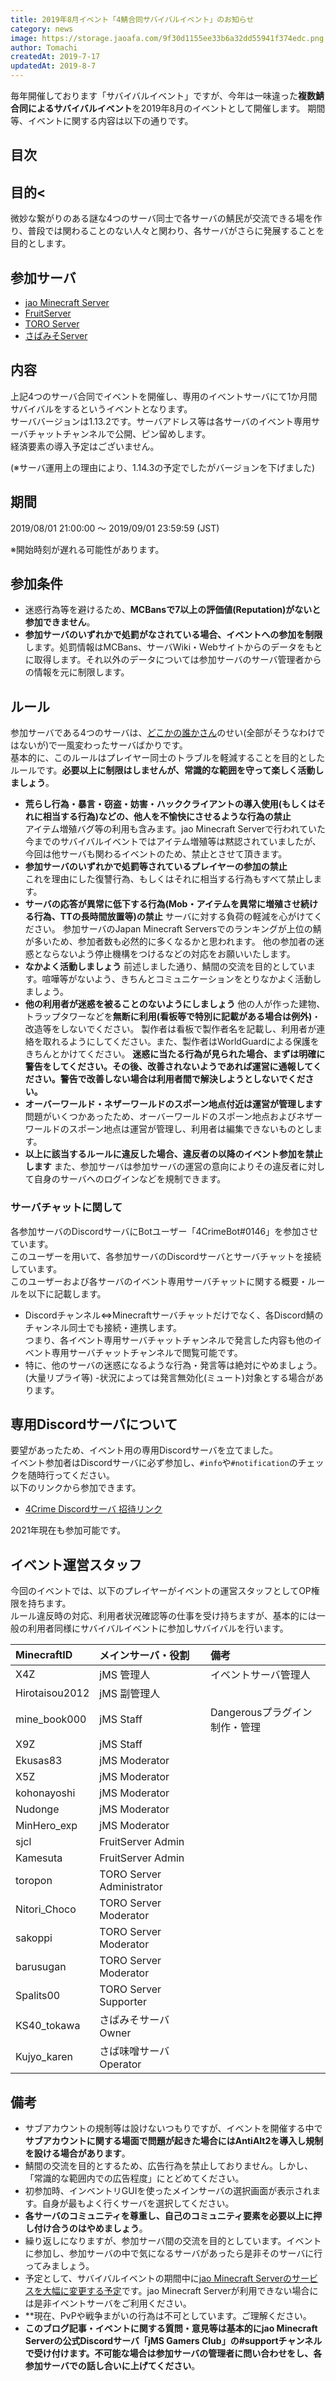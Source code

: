 ```yaml
---
title: 2019年8月イベント「4鯖合同サバイバルイベント」のお知らせ
category: news
image: https://storage.jaoafa.com/9f30d1155ee33b6a32dd55941f374edc.png
author: Tomachi
createdAt: 2019-7-17
updatedAt: 2019-8-7
---
```


毎年開催しております「サバイバルイベント」ですが、今年は一味違った**複数鯖合同によるサバイバルイベント**を2019年8月のイベントとして開催します。
期間等、イベントに関する内容は以下の通りです。

## 目次

<!--contents-->

## 目的<

微妙な繋がりのある謎な4つのサーバ同士で各サーバの鯖民が交流できる場を作り、普段では関わることのない人々と関わり、各サーバがさらに発展することを目的とします。

## 参加サーバ

- [jao Minecraft Server](https://jaoafa.com/)
- [FruitServer](http://wiki.teamfruit.net/)
- [TORO Server](https://seesaawiki.jp/toro_server/)
- [さばみそServer](https://seesaawiki.jp/sabamiso-craft/)

## 内容

上記4つのサーバ合同でイベントを開催し、専用のイベントサーバにて1か月間サバイバルをするというイベントとなります。  
サーババージョンは1.13.2です。サーバアドレス等は各サーバのイベント専用サーバチャットチャンネルで公開、ピン留めします。  
経済要素の導入予定はございません。

(※サーバ運用上の理由により、1.14.3の予定でしたがバージョンを下げました)

## 期間

2019/08/01 21:00:00 ～ 2019/09/01 23:59:59 (JST)

※開始時刻が遅れる可能性があります。

## 参加条件

- 迷惑行為等を避けるため、**MCBansで7以上の評価値(Reputation)がないと参加できません**。
- **参加サーバのいずれかで処罰がなされている場合、イベントへの参加を制限**します。処罰情報はMCBans、サーバWiki・Webサイトからのデータをもとに取得します。それ以外のデータについては参加サーバのサーバ管理者からの情報を元に制限します。

## ルール

参加サーバである4つのサーバは、[どこかの誰かさん](https://jaoafa.com/user/5799296a-d1ec-4252-93bd-440bb9caa65c)のせい(全部がそうなわけではないが)で一風変わったサーバばかりです。  
基本的に、このルールはプレイヤー同士のトラブルを軽減することを目的としたルールです。**必要以上に制限はしませんが、常識的な範囲を守って楽しく活動しましょう**。

- **荒らし行為・暴言・窃盗・妨害・ハッククライアントの導入使用(もしくはそれに相当する行為)などの、他人を不愉快にさせるような行為の禁止**  
 アイテム増殖バグ等の利用も含みます。jao Minecraft Serverで行われていた今までのサバイバルイベントではアイテム増殖等は黙認されていましたが、今回は他サーバも関わるイベントのため、禁止とさせて頂きます。
- **参加サーバのいずれかで処罰等されているプレイヤーの参加の禁止**  
 これを理由にした復讐行為、もしくはそれに相当する行為もすべて禁止します。
- **サーバの応答が異常に低下する行為(Mob・アイテムを異常に増殖させ続ける行為、TTの長時間放置等)の禁止**
 サーバに対する負荷の軽減を心がけてください。
 参加サーバのJapan Minecraft Serversでのランキングが上位の鯖が多いため、参加者数も必然的に多くなるかと思われます。
 他の参加者の迷惑とならないよう停止機構をつけるなどの対応をお願いいたします。
- **なかよく活動しましょう**
 前述しました通り、鯖間の交流を目的としています。喧嘩等がないよう、きちんとコミュニケーションをとりなかよく活動しましょう。
- **他の利用者が迷惑を被ることのないようにしましょう**
 他の人が作った建物、トラップタワーなどを**無断に利用(看板等で特別に記載がある場合は例外)**・改造等をしないでください。
 製作者は看板で製作者名を記載し、利用者が連絡を取れるようにしてください。また、製作者はWorldGuardによる保護をきちんとかけてください。
 **迷惑に当たる行為が見られた場合、まずは明確に警告をしてください。その後、改善されないようであれば運営に通報してください。警告で改善しない場合は利用者間で解決しようとしないでください。**
- **オーバーワールド・ネザーワールドのスポーン地点付近は運営が管理します**
 問題がいくつかあったため、オーバーワールドのスポーン地点およびネザーワールドのスポーン地点は運営が管理し、利用者は編集できないものとします。
- **以上に該当するルールに違反した場合、違反者の以降のイベント参加を禁止します**
 また、参加サーバは参加サーバの運営の意向によりその違反者に対して自身のサーバへのログインなどを規制できます。

### サーバチャットに関して

各参加サーバのDiscordサーバにBotユーザー「4CrimeBot#0146」を参加させています。  
このユーザーを用いて、各参加サーバのDiscordサーバとサーバチャットを接続しています。  
このユーザーおよび各サーバのイベント専用サーバチャットに関する概要・ルールを以下に記載します。

- Discordチャンネル⇔Minecraftサーバチャットだけでなく、各Discord鯖のチャンネル同士でも接続・連携します。  
 つまり、各イベント専用サーバチャットチャンネルで発言した内容も他のイベント専用サーバチャットチャンネルで閲覧可能です。
- 特に、他のサーバの迷惑になるような行為・発言等は絶対にやめましょう。(大量リプライ等)
-状況によっては発言無効化(ミュート)対象とする場合があります。

## 専用Discordサーバについて

要望があったため、イベント用の専用Discordサーバを立てました。  
イベント参加者はDiscordサーバに必ず参加し、`#info`や`#notification`のチェックを随時行ってください。  
以下のリンクから参加できます。

- [4Crime Discordサーバ 招待リンク](https://discord.gg/T6D7kYb)

2021年現在も参加可能です。

## イベント運営スタッフ

今回のイベントでは、以下のプレイヤーがイベントの運営スタッフとしてOP権限を持ちます。  
ルール違反時の対応、利用者状況確認等の仕事を受け持ちますが、基本的には一般の利用者同様にサバイバルイベントに参加しサバイバルを行います。

|MinecraftID|メインサーバ・役割|備考|
|:-|:-|:-|
|X4Z|jMS 管理人|イベントサーバ管理人|
|Hirotaisou2012|jMS 副管理人||
|mine_book000|jMS Staff|Dangerousプラグイン制作・管理|
|X9Z|jMS Staff||
|Ekusas83|jMS Moderator||
|X5Z|jMS Moderator||
|kohonayoshi|jMS Moderator||
|Nudonge|jMS Moderator||
|MinHero_exp|jMS Moderator||
|sjcl|FruitServer Admin||
|Kamesuta|FruitServer Admin||
|toropon|TORO Server Administrator||
|Nitori_Choco|TORO Server Moderator||
|sakoppi|TORO Server Moderator||
|barusugan|TORO Server Moderator||
|Spalits00|TORO Server Supporter||
|KS40_tokawa|さばみそサーバ Owner||
|Kujyo_karen|さば味噌サーバ Operator||

## 備考

- サブアカウントの規制等は設けないつもりですが、イベントを開催する中で**サブアカウントに関する場面で問題が起きた場合にはAntiAlt2を導入し規制を設ける場合があります**。
- 鯖間の交流を目的とするため、広告行為を禁止しておりません。しかし、「常識的な範囲内での広告程度」にとどめてください。
- 初参加時、インベントリGUIを使ったメインサーバの選択画面が表示されます。自身が最もよく行くサーバを選択してください。
- **各サーバのコミュニティを尊重し、自己のコミュニティ要素を必要以上に押し付け合うのはやめましょう**。
- 繰り返しになりますが、参加サーバ間の交流を目的としています。イベントに参加し、参加サーバの中で気になるサーバがあったら是非そのサーバに行ってみましょう。
- 予定として、サバイバルイベントの期間中に[jao Minecraft Serverのサービスを大幅に変更する予定](/blog/201906_meeting)です。jao Minecraft Serverが利用できない場合には是非イベントサーバをご利用ください。
- **現在、PvPや戦争まがいの行為は不可としています。ご理解ください。
- **このブログ記事・イベントに関する質問・意見等は基本的にjao Minecraft Serverの公式Discordサーバ「jMS Gamers Club」の#supportチャンネルで受け付けます。不可能な場合は参加サーバの管理者に問い合わせをし、各参加サーバでの話し合いに上げてください**。
